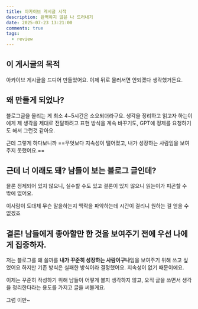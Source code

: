 ```yaml
---
title: 아카이브 게시글 시작
description: 완벽하지 않은 나 드러내기
date: 2025-07-23 13:21:00
comments: true
tags:
  - review
---
```


## 이 게시글의 목적

아카이브 게시글을 드디어 만들었어요. 이제 뒤로 물러서면 안되겠다 생각했거든요.

## 왜 만들게 되었나?

블로그글을 올리는 게 최소 4~5시간은 소요되더라구요. 생각을 정리하고 읽고자 하는이에게 제 생각을 제대로 전달하려고 표현 방식을 계속 바꾸기도, GPT에 정제를 요청하기도 해서 그런것 같아요.

근데 그렇게 하다보니까 ==무엇보다 지속성이 떨어졌고, 내가 성장하는 사람임을 보여주지 못했어요.==

## 근데 너 이래도 돼? 남들이 보는 블로그 글인데?

믈론 정제되어 있지 않으니, 실수할 수도 있고 결론이 있지 않으니 읽는이가 피곤할 수 밖에 없어요. 

이사람이 도대체 무슨 말을하는지 맥락을 파악하는데 시간이 걸리니 원하는 걸 얻을 수 없겠죠

## 결론! 남들에게 좋아할만 한 것을 보여주기 전에 우선 나에게 집중하자.

저는 블로그를 왜 쓸까를 **내가 꾸준히 성장하는 사람이구나**임을 보여주기 위해 쓰고 싶었어요 하지만 기존 방식은 실패한 방식이라 결정했어요. 지속성이 없기 때문이에요. 

이제는 꾸준히 작성하기 위해 남들이 어떻게 볼지 생각하지 않고, 오직 글을 쓰면서 생각을 정리한다라는 용도를 가지고 글을 써볼게요.

그럼 이만~
